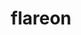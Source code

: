 ---
id: 136
title: flareon
types: [fire]
image: https://raw.githubusercontent.com/PokeAPI/sprites/master/sprites/pokemon/136.png
---